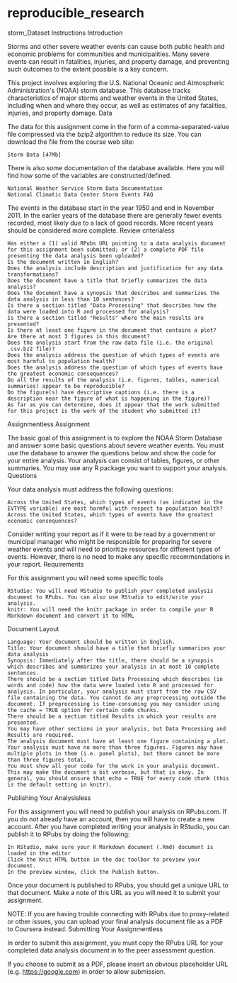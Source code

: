 # reproducible_research
storm_Dataset
Instructions
Introduction

Storms and other severe weather events can cause both public health and economic problems for communities and municipalities. Many severe events can result in fatalities, injuries, and property damage, and preventing such outcomes to the extent possible is a key concern.

This project involves exploring the U.S. National Oceanic and Atmospheric Administration's (NOAA) storm database. This database tracks characteristics of major storms and weather events in the United States, including when and where they occur, as well as estimates of any fatalities, injuries, and property damage.
Data

The data for this assignment come in the form of a comma-separated-value file compressed via the bzip2 algorithm to reduce its size. You can download the file from the course web site:

    Storm Data [47Mb]

There is also some documentation of the database available. Here you will find how some of the variables are constructed/defined.

    National Weather Service Storm Data Documentation
    National Climatic Data Center Storm Events FAQ

The events in the database start in the year 1950 and end in November 2011. In the earlier years of the database there are generally fewer events recorded, most likely due to a lack of good records. More recent years should be considered more complete.
Review criterialess 

    Has either a (1) valid RPubs URL pointing to a data analysis document for this assignment been submitted; or (2) a complete PDF file presenting the data analysis been uploaded?
    Is the document written in English?
    Does the analysis include description and justification for any data transformations?
    Does the document have a title that briefly summarizes the data analysis?
    Does the document have a synopsis that describes and summarizes the data analysis in less than 10 sentences?
    Is there a section titled "Data Processing" that describes how the data were loaded into R and processed for analysis?
    Is there a section titled "Results" where the main results are presented?
    Is there at least one figure in the document that contains a plot?
    Are there at most 3 figures in this document?
    Does the analysis start from the raw data file (i.e. the original .csv.bz2 file)?
    Does the analysis address the question of which types of events are most harmful to population health?
    Does the analysis address the question of which types of events have the greatest economic consequences?
    Do all the results of the analysis (i.e. figures, tables, numerical summaries) appear to be reproducible?
    Do the figure(s) have descriptive captions (i.e. there is a description near the figure of what is happening in the figure)?
    As far as you can determine, does it appear that the work submitted for this project is the work of the student who submitted it?

Assignmentless 
Assignment

The basic goal of this assignment is to explore the NOAA Storm Database and answer some basic questions about severe weather events. You must use the database to answer the questions below and show the code for your entire analysis. Your analysis can consist of tables, figures, or other summaries. You may use any R package you want to support your analysis.
Questions

Your data analysis must address the following questions:

    Across the United States, which types of events (as indicated in the EVTYPE variable) are most harmful with respect to population health?
    Across the United States, which types of events have the greatest economic consequences?

Consider writing your report as if it were to be read by a government or municipal manager who might be responsible for preparing for severe weather events and will need to prioritize resources for different types of events. However, there is no need to make any specific recommendations in your report.
Requirements

For this assignment you will need some specific tools

    RStudio: You will need RStudio to publish your completed analysis document to RPubs. You can also use RStudio to edit/write your analysis.
    knitr: You will need the knitr package in order to compile your R Markdown document and convert it to HTML

Document Layout

    Language: Your document should be written in English.
    Title: Your document should have a title that briefly summarizes your data analysis
    Synopsis: Immediately after the title, there should be a synopsis which describes and summarizes your analysis in at most 10 complete sentences.
    There should be a section titled Data Processing which describes (in words and code) how the data were loaded into R and processed for analysis. In particular, your analysis must start from the raw CSV file containing the data. You cannot do any preprocessing outside the document. If preprocessing is time-consuming you may consider using the cache = TRUE option for certain code chunks.
    There should be a section titled Results in which your results are presented.
    You may have other sections in your analysis, but Data Processing and Results are required.
    The analysis document must have at least one figure containing a plot.
    Your analysis must have no more than three figures. Figures may have multiple plots in them (i.e. panel plots), but there cannot be more than three figures total.
    You must show all your code for the work in your analysis document. This may make the document a bit verbose, but that is okay. In general, you should ensure that echo = TRUE for every code chunk (this is the default setting in knitr).

Publishing Your Analysisless 

For this assignment you will need to publish your analysis on RPubs.com. If you do not already have an account, then you will have to create a new account. After you have completed writing your analysis in RStudio, you can publish it to RPubs by doing the following:

    In RStudio, make sure your R Markdown document (.Rmd) document is loaded in the editor
    Click the Knit HTML button in the doc toolbar to preview your document.
    In the preview window, click the Publish button.

Once your document is published to RPubs, you should get a unique URL to that document. Make a note of this URL as you will need it to submit your assignment.

NOTE: If you are having trouble connecting with RPubs due to proxy-related or other issues, you can upload your final analysis document file as a PDF to Coursera instead.
Submitting Your Assignmentless 

In order to submit this assignment, you must copy the RPubs URL for your completed data analysis document in to the peer assessment question.

If you choose to submit as a PDF, please insert an obvious placeholder URL (e.g. https://google.com) in order to allow submission.
